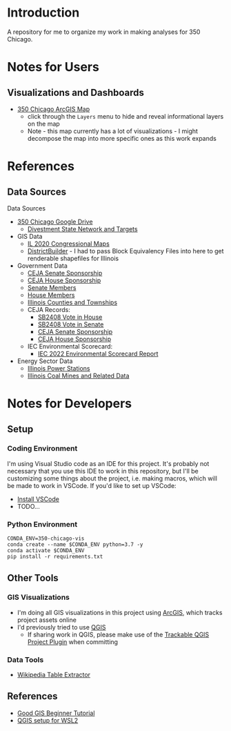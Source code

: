 # Introduction
A repository for me to organize my work in making analyses for 350 Chicago.


# Notes for Users
## Visualizations and Dashboards
- [350 Chicago ArcGIS Map](https://www.arcgis.com/apps/mapviewer/index.html?webmap=8e631f2e4e5640978672a1dd453539e3)
	- click through the `Layers` menu to hide and reveal informational layers on the map
	- Note - this map currently has a lot of visualizations - I might decompose the map into more specific ones as this work expands


# References
## Data Sources
Data Sources
- [350 Chicago Google Drive](https://drive.google.com/drive/folders/0B9H2N5OtIHU_VXE4OU02dVNhdEU?resourcekey=0-MdyGQULriqnN3fiqjurB-A&usp=sharing)
	- [Divestment State Network and Targets](https://docs.google.com/spreadsheets/d/1J6DHhZK_IPoVdaHbwLXOloTFaGtxFYrGkeYxX_jrl9k/edit#gid=646887933)
- GIS Data
	- [IL 2020 Congressional Maps](https://www.elections.il.gov/shape)
	- [DistrictBuilder](https://app.districtbuilder.org/) - I had to pass Block Equivalency Files into here to get renderable shapefiles for Illinois
- Government Data
	- [CEJA Senate Sponsorship](https://www.ilga.gov/legislation/BillStatus.asp?DocNum=1718&GAID=16&DocTypeID=SB&SessionID=110&GA=102)
	- [CEJA House Sponsorship](https://ilga.gov/legislation/billstatus.asp?DocNum=804&GAID=16&GA=102&DocTypeID=HB&LegID=129364&SessionID=110)
	- [Senate Members](https://www.ilga.gov/senate/default.asp)
	- [House Members](https://www.ilga.gov/house/default.asp)
	- [Illinois Counties and Townships](https://isgs.illinois.edu/research/coal/shapefiles)
	- CEJA Records:
		- [SB2408 Vote in House](https://legiscan.com/IL/rollcall/SB2408/id/1108219)
		- [SB2408 Vote in Senate](https://legiscan.com/IL/rollcall/SB2408/id/1062042)
		- [CEJA Senate Sponsorship](https://www.ilga.gov/legislation/BillStatus.asp?DocNum=1718&GAID=16&DocTypeID=SB&SessionID=110&GA=102)
		- [CEJA House Sponsorship](https://ilga.gov/legislation/billstatus.asp?DocNum=804&GAID=16&GA=102&DocTypeID=HB&LegID=129364&SessionID=110)
	- IEC Environmental Scorecard:
		- [IEC 2022 Environmental Scorecard Report](https://ilenviro.org/2022-environmental-scorecard/)
- Energy Sector Data
	- [Illinois Power Stations](https://en.wikipedia.org/wiki/List_of_power_stations_in_Illinois)
	- [Illinois Coal Mines and Related Data](https://isgs.illinois.edu/research/coal/shapefiles)


# Notes for Developers
## Setup
### Coding Environment
I'm using Visual Studio code as an IDE for this project. It's probably not necessary that you use this IDE to work in this repository, but I'll be customizing some things about the project, i.e. making macros, which will be made to work in VSCode. If you'd like to set up VSCode:
- [Install VSCode](https://code.visualstudio.com/)
- TODO...

### Python Environment
```
CONDA_ENV=350-chicago-vis
conda create --name $CONDA_ENV python=3.7 -y
conda activate $CONDA_ENV
pip install -r requirements.txt
```
## Other Tools
### GIS Visualizations
- I'm doing all GIS visualizations in this project using [ArcGIS](https://www.arcgis.com/home/index.html), which tracks project assets online
- I'd previously tried to use [QGIS](https://www.qgis.org/en/site/)
	- If sharing work in QGIS, please make use of the [Trackable QGIS Project Plugin](https://www.opengis.ch/2019/04/09/plugin-for-tracking-qgis-project-files-in-git/) when committing

### Data Tools
- [Wikipedia Table Extractor](https://wikitable2csv.ggor.de/)

## References
- [Good GIS Beginner Tutorial](https://www.youtube.com/watch?v=NHolzMgaqwE)
- [QGIS setup for WSL2](https://github.com/lucernae/wsl2-qgis)
